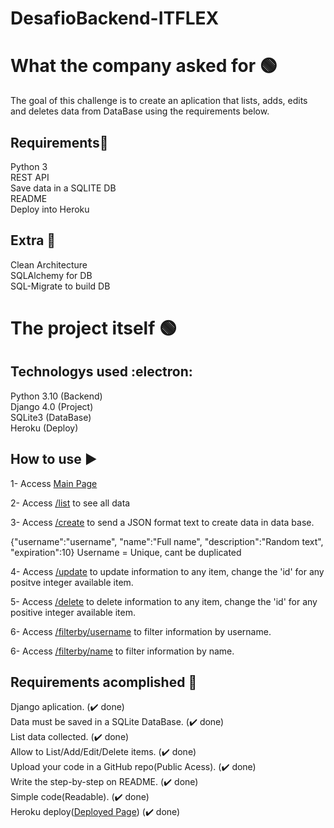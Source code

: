 # DesafioBackend-ITFLEX

# What the company asked for  :green_circle:
The goal of this challenge is to create an aplication that lists, adds, edits and deletes data from DataBase using the requirements below.

## Requirements:shopping_cart:
Python 3<br/>
REST API<br/>
Save data in a SQLITE DB<br/>
README<br/>
Deploy into Heroku<br/>

## Extra :rocket:
Clean Architecture<br/>
SQLAlchemy for DB<br/>
SQL-Migrate to build DB<br/>

# The project itself :green_circle:
## Technologys used :electron:
Python 3.10 (Backend)<br />
Django 4.0 (Project)<br />
SQLite3 (DataBase)<br />
Heroku (Deploy)<br />

## How to use :arrow_forward:
1- Access [Main Page](https://arcane-refuge-76371.herokuapp.com/)

2- Access [/list](https://arcane-refuge-76371.herokuapp.com/list) to see all data

3- Access [/create](https://arcane-refuge-76371.herokuapp.com/create) to send a JSON format text to create data in data base.

{"username":"username", "name":"Full name", "description":"Random text", "expiration":10}
Username = Unique, cant be duplicated

4- Access [/update](https://arcane-refuge-76371.herokuapp.com/update/id) to update information to any item, change the 'id' for any positve integer available item.

5- Access [/delete](https://arcane-refuge-76371.herokuapp.com/update/id) to delete information to any item, change the 'id' for any positive integer available item.

6- Access [/filterby/username](https://arcane-refuge-76371.herokuapp.com/filterby/username) to filter information by username.

6- Access [/filterby/name](https://arcane-refuge-76371.herokuapp.com/filterby/name) to filter information by name.

## Requirements acomplished :brain:
Django aplication. (:heavy_check_mark: done) <br /> 
Data must be saved in a SQLite DataBase. (:heavy_check_mark: done)<br />
List data collected. (:heavy_check_mark: done)<br />
Allow to List/Add/Edit/Delete items. (:heavy_check_mark: done)<br />
Upload your code in a GitHub repo(Public Acess). (:heavy_check_mark: done)<br />
Write the step-by-step on README. (:heavy_check_mark: done)<br />
Simple code(Readable). (:heavy_check_mark: done)<br />
Heroku deploy([Deployed Page](https://arcane-refuge-76371.herokuapp.com/)) (:heavy_check_mark: done)<br />

